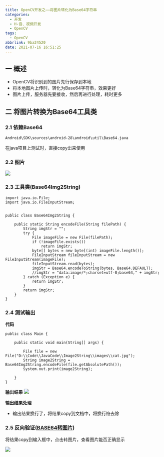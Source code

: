 ```yaml
---
title: OpenCV开发之——将图片转化为Base64字符串
categories:
  - 开发
  - H-音、视频开发
  - OpenCV
tags:
  - OpenCV
abbrlink: 9ba24520
date: 2021-07-16 16:51:25
---
```


## 一 概述

* OpenCV将识别到的图片先行保存到本地
* 将本地图片上传时，转化为Base64字符串，效果更好
* 图片上传，服务器先要接收，然后再进行处理，耗时更多

<!--more-->

## 二 将图片转换为Base64工具类

### 2.1 依赖Base64

```
Android\SDK\sources\android-28\android\util\Base64.java
```

在java项目上测试时，直接copy出来使用

### 2.2 图片
![][1]


### 2.3 工具类(Base64Img2String)

```
import java.io.File;
import java.io.FileInputStream;


public class Base64Img2String {

    public static String encodeFile(String filePath) {
        String imgStr = "";
        try {
            File imageFile = new File(filePath);
            if (!imageFile.exists())
                return imgStr;
            byte[] bytes = new byte[(int) imageFile.length()];
            FileInputStream fileInputStream = new FileInputStream(imageFile);
            fileInputStream.read(bytes);
            imgStr = Base64.encodeToString(bytes, Base64.DEFAULT);
            //imgStr = "data:image/*;charset=utf-8;base64," + imgStr;
        } catch (Exception e) {
            return imgStr;
        }
        return imgStr;
    }
}
```

### 2.4 测试输出

**代码**

```
public class Main {

    public static void main(String[] args) {

        File file = new File("D:\\Code\\JavaCode\\Image2String\\images\\cat.jpg");
        String image2String = Base64Img2String.encodeFile(file.getAbsolutePath());
        System.out.print(image2String);

    }
}
```

**输出结果**
![][2]

**输出结果处理**

* 输出结果换行了，将结果copy到文档中，将换行符去除

### 2.5 反向验证([BASE64转图片](https://tool.jisuapi.com/base642pic.html))

将结果copy到输入框中，点击转图片，查看图片能否正确显示

![][3]



[1]:https://cdn.jsdelivr.net/gh/PGzxc/CDN@master/blog-opencv/opencv-base64-image.png
[2]:https://cdn.jsdelivr.net/gh/PGzxc/CDN@master/blog-opencv/opencv-base64-image-string.png
[3]:https://cdn.jsdelivr.net/gh/PGzxc/CDN@master/blog-opencv/opencv-base64-2-image.png